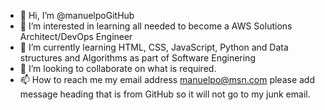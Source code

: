 - 👋 Hi, I’m @manuelpoGitHub
- 👀 I’m interested in learning all needed to become a AWS Solutions Architect/DevOps Engineer 
- 🌱 I’m currently learning HTML, CSS, JavaScript, Python and Data structures and Algorithms as part of Software Enginering
- 💞️ I’m looking to collaborate on what is required.
- 📫 How to reach me my email address manuelpo@msn.com please add message heading that is from GitHub so it will not go to my junk email.

<!---
manuelpoGitHub/manuelpoGitHub is a ✨ special ✨ repository because its `README.md` (this file) appears on your GitHub profile.
You can click the Preview link to take a look at your changes.
--->
